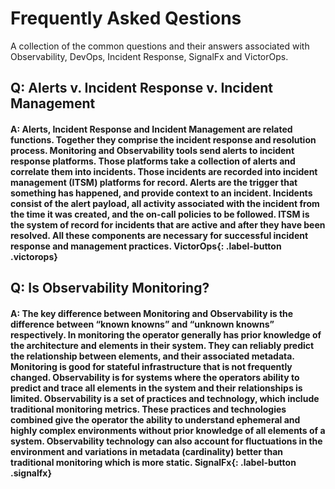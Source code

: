 # Frequently Asked Qestions

A collection of the common questions and their answers associated with Observability, DevOps, Incident Response, SignalFx and VictorOps.

## Q: Alerts v. Incident Response v. Incident Management

#### A: Alerts, Incident Response and Incident Management are related functions. Together they comprise the incident response and resolution process. Monitoring and Observability tools send alerts to incident response platforms. Those platforms take a collection of alerts and correlate them into incidents. Those incidents are recorded into incident management (ITSM) platforms for record. Alerts are the trigger that something has happened, and provide context to an incident. Incidents consist of the alert payload, all activity associated with the incident from the time it was created, and the on-call policies to be followed. ITSM is the system of record for incidents that are active and after they have been resolved. All these components are necessary for successful incident response and management practices. **VictorOps**{: .label-button .victorops}

## Q: Is Observability Monitoring?

#### A: The key difference between Monitoring and Observability is the difference between “known knowns” and “unknown knowns” respectively. In monitoring the operator generally has prior knowledge of the architecture and elements in their system. They can reliably predict the relationship between elements, and their associated metadata. Monitoring is good for stateful infrastructure that is not frequently changed. Observability is for systems where the operators ability to predict and trace all elements in the system and their relationships is limited. Observability is a set of practices and technology, which include traditional monitoring metrics. These practices and technologies combined give the operator the ability to understand ephemeral and highly complex environments without prior knowledge of all elements of a system. Observability technology can also account for fluctuations in the environment and variations in metadata (cardinality) better than traditional monitoring which is more static.  **SignalFx**{: .label-button .signalfx}